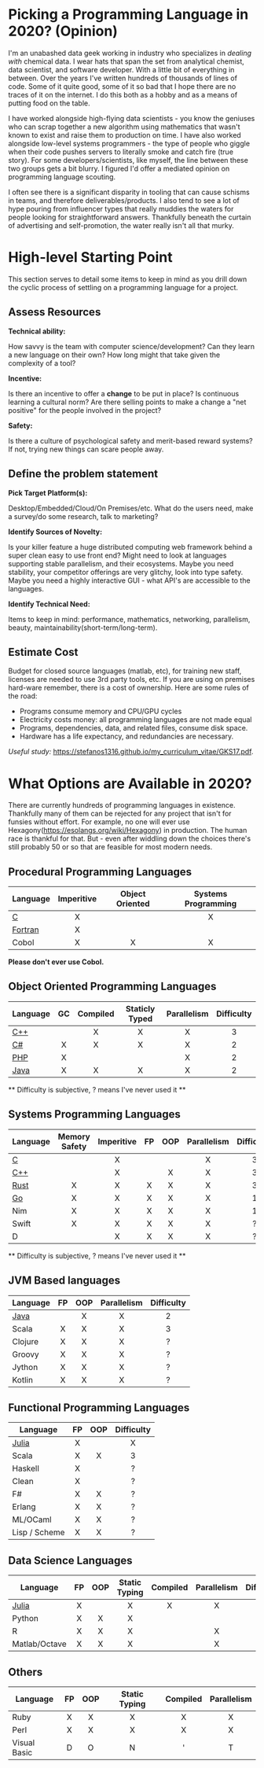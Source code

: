 # Picking a Programming Language in 2020? (Opinion)

I'm an unabashed data geek working in industry who specializes in *dealing with* chemical data. I wear hats that span the set from analytical chemist, data scientist, and software developer. With a little bit of everything in between. Over the years I've written hundreds of thousands of lines of code. Some of it quite good, some of it so bad that I hope there are no traces of it on the internet. I do this both as a hobby and as a means of putting food on the table.

I have worked alongside high-flying data scientists - you know the geniuses who can scrap together a new algorithm using mathematics that wasn't known to exist and raise them to production on time. I have also worked alongside low-level systems programmers - the type of people who giggle when their code pushes servers to literally smoke and catch fire (true story). For some developers/scientists, like myself, the line between these two groups gets a bit blurry. I figured I'd offer a mediated opinion on programming language scouting. 

I often see there is a significant disparity in tooling that can cause schisms in teams, and therefore deliverables/products. I also tend to see a lot of hype pouring from influencer types that really muddies the waters for people looking for straightforward answers. Thankfully beneath the curtain of advertising and self-promotion, the water really isn't all that murky.

# High-level Starting Point

This section serves to detail some items to keep in mind as you drill down the cyclic process of settling on a programming language for a project.

## Assess Resources

**Technical ability:** 

How savvy is the team with computer science/development? Can they learn a new language on their own? How long might that take given the complexity of a tool? 

**Incentive:**

Is there an incentive to offer a **change** to be put in place? Is continuous learning a cultural norm? Are there selling points to make a change a "net positive" for the people involved in the project?

**Safety:** 

Is there a culture of psychological safety and merit-based reward systems? If not, trying new things can scare people away. 

## Define the problem statement

**Pick Target Platform(s):** 

Desktop/Embedded/Cloud/On Premises/etc. What do the users need, make a survey/do some research, talk to marketing? 

**Identify Sources of Novelty:**

Is your killer feature a huge distributed computing web framework behind a super clean easy to use front end? Might need to look at languages supporting stable parallelism, and their ecosystems. Maybe you need stability, your competitor offerings are very glitchy, look into type safety. Maybe you need a highly interactive GUI - what API's are accessible to the languages.

**Identify Technical Need:**

Items to keep in mind: performance, mathematics, networking, parallelism, beauty, maintainability(short-term/long-term).

## Estimate Cost

Budget for closed source languages (matlab, etc), for training new staff, licenses are needed to use 3rd party tools, etc. If you are using on premises hard-ware remember, there is a cost of ownership. Here are some rules of the road:

* Programs consume memory and CPU/GPU cycles
* Electricity costs money: all programming languages are not made equal 
* Programs, dependencies, data, and related files, consume disk space.
* Hardware has a life expectancy, and redundancies are necessary.

*Useful study:*
<https://stefanos1316.github.io/my_curriculum_vitae/GKS17.pdf>. 

# What Options are Available in 2020?

There are currently hundreds of programming languages in existence. Thankfully many of them can be rejected for any project that isn't for funsies without effort. For example, no one will ever use Hexagony(<https://esolangs.org/wiki/Hexagony>) in production. The human race is thankful for that. But - even after widdling down the choices there's still probably 50 or so that are feasible for most modern needs.

## Procedural Programming Languages
| Language | Imperitive | Object Oriented | Systems Programming|
| -       | :-: | :-: | :-: |
| [C](https://devdocs.io/c/)       | X |   | X |
| [Fortran](https://devdocs.io/gnu_fortran~4/) | X |   |   |
| Cobol   | X | X | X |

**Please don't ever use Cobol.**

## Object Oriented Programming Languages
| Language | GC | Compiled | Staticly Typed | Parallelism | Difficulty |
| -        | :-: | :-: | :-: | :-: | :-: |
| [C++](https://www.cplusplus.com/doc/)      |   | X | X | X | 3 |
| [C#](https://docs.microsoft.com/en-us/dotnet/csharp/)       | X | X | X | X | 2 |
| [PHP](https://www.php.net/docs.php)      | X |   |   | X | 2 |
| [Java](https://docs.oracle.com/en/java/)     | X | X | X | X | 2 |

** Difficulty is subjective, ? means I've never used it **

## Systems Programming Languages
| Language | Memory Safety | Imperitive | FP | OOP | Parallelism | Difficulty |
| -       | :-: | :-: | :-: | :-: | :-: | :-: |
| [C](https://devdocs.io/c/)       |   | X |   |   | X | 3 |
| [C++](https://www.cplusplus.com/doc/)     |   | X |   | X | X | 3 |
| [Rust](https://www.rust-lang.org/learn)    | X | X | X | X | X | 3 |
| [Go](https://golang.org/doc/)      | X | X | X | X | X | 1 |
| Nim     | X | X | X | X | X | 1 |
| Swift   | X | X | X | X | X | ? |
| D       |   | X | X | X | X | ? |

** Difficulty is subjective, ? means I've never used it **
## JVM Based languages
| Language    | FP | OOP | Parallelism | Difficulty |
| -           | :-: | :-: | :-: | :-: |
| [Java](https://docs.oracle.com/en/java/)       |   | X | X | 2 |
| Scala       | X | X | X | 3 |
| Clojure     | X | X | X | ? |
| Groovy      | X | X | X | ? |
| Jython      | X | X | X | ? |
| Kotlin      | X | X | X | ? |

## Functional Programming Languages
| Language           | FP | OOP | Difficulty |
| -                  | :-: | :-: | :-: |
| [Julia](https://julialang.org/) | X |   | X |
| Scala              | X | X | 3 |
| Haskell            | X |   | ? |
| Clean              | X |   | ? |
| F#                 | X | X | ? |
| Erlang             | X | X | ? |
| ML/OCaml           | X | X | ? |
| Lisp / Scheme      | X | X | ? |

## Data Science Languages
| Language           | FP | OOP | Static Typing | Compiled | Parallelism | Difficulty |
| -                  | :-: | :-: | :-: | :-: | :-: | :-: |
| [Julia](https://julialang.org/)              | X |   | X | X | X | 1 |
| Python             | X | X | X |   |   | 1 |
| R                  | X | X | X |   | X | 1 |
| Matlab/Octave      | X | X | X |   | X | 1 |

## Others
| Language           | FP | OOP | Static Typing | Compiled | Parallelism | 
| -                  | :-: | :-: | :-: | :-: | :-: |
| Ruby               | X | X | X | X | X |
| Perl               | X | X | X | X | X |
| Visual Basic       | D | O | N | ' | T |
